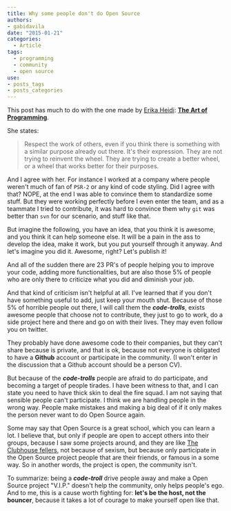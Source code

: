 ```yaml
---
title: Why some people don't do Open Source
authors:
- gabidavila
date: "2015-01-21"
categories:
  - Article
tags:
  - programming
  - community
  - open source
use:
- posts_tags
- posts_categories
---
```


This post has much to do with the one made by [Erika Heidi](http://www.twitter.com/ericaheidi):  **[The Art of Programming](http://dev-human.com/entries/2014/12/19/the-art-of-programming/)**.

She states:

> Respect the work of others, even if you think there is something with a similar purpose already out there. It's their expression. They are not trying to reinvent the wheel. They are trying to create a better wheel, or a wheel that works better for their purposes.

And I agree with her. For instance I worked at a company where people weren't much of fan of `PSR-2` or any kind of code styling. Did I agree with that? NOPE, at the end I was able to convince them to standardize  some stuff. But they were working perfectly before I even enter the team, and as a teammate I tried to contribute, it was hard to convince them why `git` was better than `svn`  for our scenario, and stuff like that.

But imagine the following, you have an idea, that you think it is awesome, and you think it can help someone else. It will be a pain in the ass to develop the idea, make it work, but you put yourself through it anyway. And let's imagine you did it. Awesome, right? Let's publish it!

And all of the sudden there are 23 PR's of people helping you to improve your code, adding more functionalities, but are also those 5% of people who are only there to criticize what you did and diminish your job.

And that kind of criticism isn't helpful at all. I've learned that if you don't have something useful to add, just keep your mouth shut. Because of those 5% of horrible people out there, I will call them the **_code-trolls_**, exists awesome people that choose not to contribute, they just to go to work, do a side project here and there and go on with their lives. They may even follow you on twitter.

They probably have done awesome code to their companies, but they can't share because is private, and that is ok, because not everyone is obligated to have a **Github** account or participate in the community. (I won't enter in the discussion that a Github account should be a person CV).

But because of the **_code-trolls_** people are afraid to do participate, and becoming a target of people tirades. I have been witness to that, and I can state you need to have thick skin to deal the fire squad. I am not saying that sensible people can't participate. I think we are handling people in the wrong way. People make mistakes and making a big deal of if it only makes the person never want to do Open Source again.

Some may say that Open Source is a great school, which you can learn a lot. I believe that, but only if people are open to accept others into their groups, because I saw some projects around, and they are like [The Clubhouse fellers](http://en.wikipedia.org/wiki/Little_Lulu), not because of sexism, but because only participate in the Open Source project people that are their friends, or famous in a some way. So in another words, the project is open, the community isn't.

To summarize: being a **_code-troll_** drive people away and make a Open Source project "V.I.P." doesn't help the community, only helps people's ego. And to me, this is a cause worth fighting for: **let's be the host, not the bouncer**, because it takes a lot of courage to make yourself open like that.

